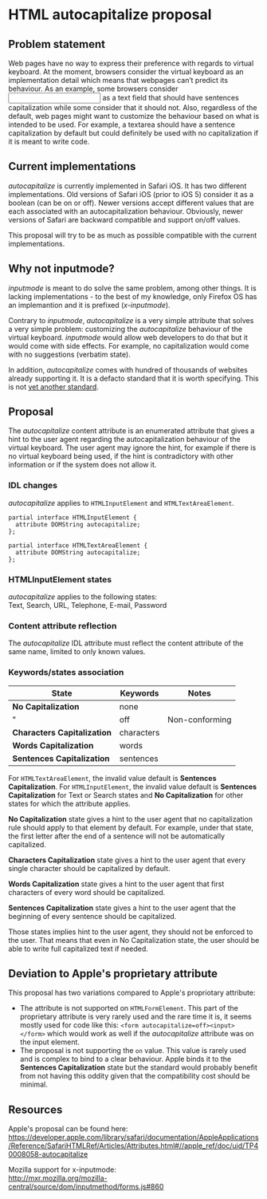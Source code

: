 # HTML autocapitalize proposal

## Problem statement

Web pages have no way to express their preference with regards to virtual keyboard. At the moment, browsers consider the virtual keyboard as an implementation detail which means that webpages can’t predict its behaviour. As an example, some browsers consider <input type=’text’> as a text field that should have sentences capitalization while some consider that it should not. Also, regardless of the default, web pages might want to customize the behaviour based on what is intended to be used. For example, a textarea should have a sentence capitalization by default but could definitely be used with no capitalization if it is meant to write code.

## Current implementations

_autocapitalize_ is currently implemented in Safari iOS. It has two different implementations. Old versions of Safari iOS (prior to iOS 5) consider it as a boolean (can be on or off). Newer versions accept different values that are each associated with an autocapitalization behaviour. Obviously, newer versions of Safari are backward compatible and support on/off values.

This proposal will try to be as much as possible compatible with the current implementations.

## Why not inputmode?

_inputmode_ is meant to do solve the same problem, among other things. It is lacking implementations - to the best of my knowledge, only Firefox OS has an implemantion and it is prefixed (_x-inputmode_).

Contrary to _inputmode_, _autocapitalize_ is a very simple attribute that solves a very simple problem: customizing the _autocapitalize_ behaviour of the virtual keyboard. _inputmode_ would allow web developers to do that but it would come with side effects. For example, no capitalization would come with no suggestions (verbatim state).

In addition, _autocapitalize_ comes with hundred of thousands of websites already supporting it. It is a defacto standard that it is worth specifying. This is not [yet another standard](https://xkcd.com/927/).

## Proposal

The _autocapitalize_ content attribute is an enumerated attribute that gives a hint to the user agent regarding the autocapitalization behaviour of the virtual keyboard. The user agent may ignore the hint, for example if there is no virtual keyboard being used, if the hint is contradictory with other information or if the system does not allow it.

### IDL changes

_autocapitalize_ applies to ```HTMLInputElement``` and ```HTMLTextAreaElement```.

```
partial interface HTMLInputElement {
  attribute DOMString autocapitalize;
};

partial interface HTMLTextAreaElement {
  attribute DOMString autocapitalize;
};
```

### HTMLInputElement states

_autocapitalize_ applies to the following states:  
Text, Search, URL, Telephone, E-mail, Password

### Content attribute reflection

The _autocapitalize_ IDL attribute must reflect the content attribute of the same name, limited to only known values.

### Keywords/states association

State | Keywords | Notes
------|----------|-------
__No Capitalization__ | none | 
 " | off | Non-conforming
__Characters Capitalization__ | characters | 
__Words Capitalization__ | words | 
__Sentences Capitalization__ | sentences | 

For ```HTMLTextAreaElement```, the invalid value default is __Sentences Capitalization__.
For ```HTMLInputElement```, the invalid value default is __Sentences Capitalization__ for Text or Search states and __No Capitalization__ for other states for which the attribute applies.

__No Capitalization__ state gives a hint to the user agent that no capitalization rule should apply to that element by default. For example, under that state, the first letter after the end of a sentence will not be automatically capitalized.

__Characters Capitalization__ state gives a hint to the user agent that every single character should be capitalized by default.

__Words Capitalization__ state gives a hint to the user agent that first characters of every word should be capitalized.

__Sentences Capitalization__ state gives a hint to the user agent that the beginning of every sentence should be capitalized.

Those states implies hint to the user agent, they should not be enforced to the user. That means that even in No Capitalization state, the user should be able to write full capitalized text if needed.

## Deviation to Apple's proprietary attribute

This proposal has two variations compared to Apple's propriotary attribute:  
* The attribute is not supported on ```HTMLFormElement```. This part of the proprietary attribute is very rarely used and the rare time it is, it seems mostly used for code like this: ```<form autocapitalize=off><input></form>``` which would work as well if the _autocapitalize_ attribute was on the input element.
* The proposal is not supporting the ```on``` value. This value is rarely used and is complex to bind to a clear behaviour. Apple binds it to the __Sentences Capitalization__ state but the standard would probably benefit from not having this oddity given that the compatibility cost should be minimal.

## Resources

Apple's proposal can be found here:  
https://developer.apple.com/library/safari/documentation/AppleApplications/Reference/SafariHTMLRef/Articles/Attributes.html#//apple_ref/doc/uid/TP40008058-autocapitalize

Mozilla support for x-inputmode:  
http://mxr.mozilla.org/mozilla-central/source/dom/inputmethod/forms.js#860

